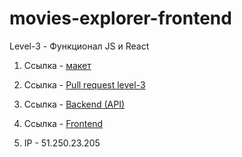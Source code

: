 # movies-explorer-frontend

Level-3 - Функционал JS и React

1. Ссылка - [макет](https://www.figma.com/file/hiZYnor3RDXgocCkT1eUkQ/Diploma-(Copy)?node-id=891%3A3857&t=LsbNNeHqXyoFKWtW-0)

2. Ссылка - [Pull request level-3](https://github.com/Rafforty/movies-explorer-frontend/pull/2)

3. Ссылка - [Backend (API)](https://api.movies.diploma.nomoredomains.icu)

4. Ссылка - [Frontend](https://movies.diploma.nomoredomains.icu)

5. IP - 51.250.23.205